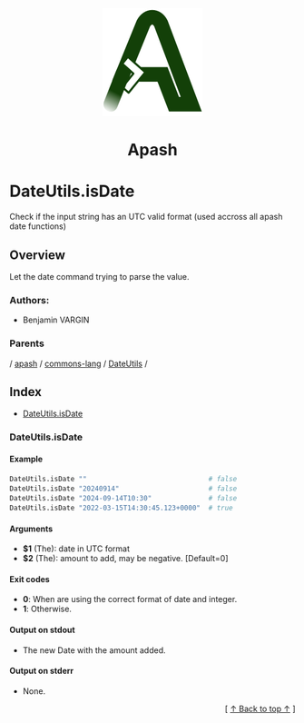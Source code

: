 
<div align='center' id='apash-top'>
  <a href='https://github.com/hastec-fr/apash'>
    <img alt='apash-logo' src='../../../../../../../assets/apash-logo.svg'/>
  </a>

  # Apash
</div>

# DateUtils.isDate

Check if the input string has an UTC valid format (used accross all apash date functions)

## Overview

Let the date command trying to parse the value.
### Authors:
* Benjamin VARGIN

### Parents
<!-- apash.parentBegin -->
[](../../../../.md) / [apash](../../../apash.md) / [commons-lang](../../commons-lang.md) / [DateUtils](../DateUtils.md) / 
<!-- apash.parentEnd -->

## Index

* [DateUtils.isDate](#dateutilsisdate)

### DateUtils.isDate

#### Example

```bash
DateUtils.isDate ""                              # false
DateUtils.isDate "20240914"                      # false
DateUtils.isDate "2024-09-14T10:30"              # false
DateUtils.isDate "2022-03-15T14:30:45.123+0000"  # true
```

#### Arguments

* **$1** (The): date in UTC format
* **$2** (The): amount to add, may be negative. [Default=0]

#### Exit codes

* **0**: When are using the correct format of date and integer.
* **1**: Otherwise.

#### Output on stdout

* The new Date with the amount added.

#### Output on stderr

* None.


  <div align='right'>[ <a href='#apash-top'>↑ Back to top ↑</a> ]</div>

